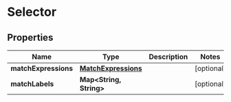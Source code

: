 

# Selector


## Properties

| Name | Type | Description | Notes |
|------------ | ------------- | ------------- | -------------|
|**matchExpressions** | [**MatchExpressions**](MatchExpressions.md) |  |  [optional] |
|**matchLabels** | **Map&lt;String, String&gt;** |  |  [optional] |



